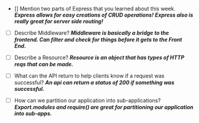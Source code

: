 - [] Mention two parts of Express that you learned about this week.
  **_Express allows for easy creations of CRUD operations!_**
  **_Express also is really great for server side routing!_**

- [ ] Describe Middleware?
      **_Middleware is basically a bridge to the frontend. Can filter and check for things before it gets to the Front End._**

- [ ] Describe a Resource?
      **_Resource is an object that has types of HTTP reqs that can be made._**

- [ ] What can the API return to help clients know if a request was successful?
      **_An api can return a status of 200 if something was successful._**

- [ ] How can we partition our application into sub-applications?
      **_Export.modules and require() are great for partitioning our application into sub-apps._**
